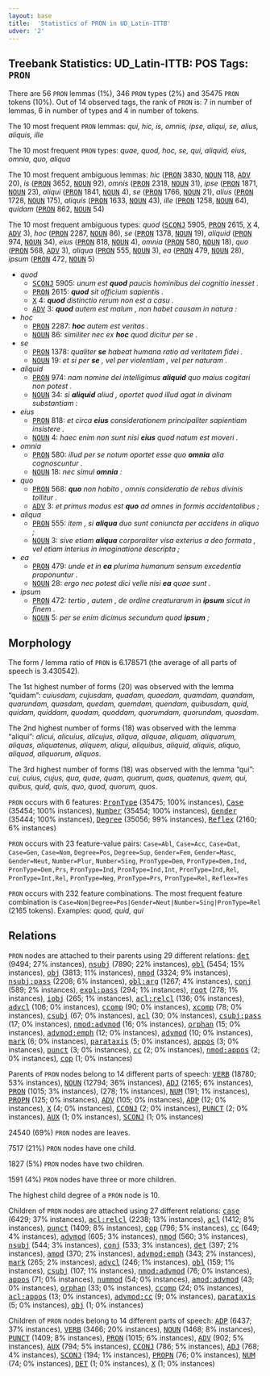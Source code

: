 ```yaml
---
layout: base
title:  'Statistics of PRON in UD_Latin-ITTB'
udver: '2'
---
```


## Treebank Statistics: UD_Latin-ITTB: POS Tags: `PRON`

There are 56 `PRON` lemmas (1%), 346 `PRON` types (2%) and 35475 `PRON` tokens (10%).
Out of 14 observed tags, the rank of `PRON` is: 7 in number of lemmas, 6 in number of types and 4 in number of tokens.

The 10 most frequent `PRON` lemmas: <em>qui, hic, is, omnis, ipse, aliqui, se, alius, aliquis, ille</em>

The 10 most frequent `PRON` types:  <em>quae, quod, hoc, se, qui, aliquid, eius, omnia, quo, aliqua</em>

The 10 most frequent ambiguous lemmas: <em>hic</em> (<tt><a href="la_ittb-pos-PRON.html">PRON</a></tt> 3830, <tt><a href="la_ittb-pos-NOUN.html">NOUN</a></tt> 118, <tt><a href="la_ittb-pos-ADV.html">ADV</a></tt> 20), <em>is</em> (<tt><a href="la_ittb-pos-PRON.html">PRON</a></tt> 3652, <tt><a href="la_ittb-pos-NOUN.html">NOUN</a></tt> 92), <em>omnis</em> (<tt><a href="la_ittb-pos-PRON.html">PRON</a></tt> 2318, <tt><a href="la_ittb-pos-NOUN.html">NOUN</a></tt> 31), <em>ipse</em> (<tt><a href="la_ittb-pos-PRON.html">PRON</a></tt> 1871, <tt><a href="la_ittb-pos-NOUN.html">NOUN</a></tt> 23), <em>aliqui</em> (<tt><a href="la_ittb-pos-PRON.html">PRON</a></tt> 1841, <tt><a href="la_ittb-pos-NOUN.html">NOUN</a></tt> 4), <em>se</em> (<tt><a href="la_ittb-pos-PRON.html">PRON</a></tt> 1766, <tt><a href="la_ittb-pos-NOUN.html">NOUN</a></tt> 21), <em>alius</em> (<tt><a href="la_ittb-pos-PRON.html">PRON</a></tt> 1728, <tt><a href="la_ittb-pos-NOUN.html">NOUN</a></tt> 175), <em>aliquis</em> (<tt><a href="la_ittb-pos-PRON.html">PRON</a></tt> 1633, <tt><a href="la_ittb-pos-NOUN.html">NOUN</a></tt> 43), <em>ille</em> (<tt><a href="la_ittb-pos-PRON.html">PRON</a></tt> 1258, <tt><a href="la_ittb-pos-NOUN.html">NOUN</a></tt> 64), <em>quidam</em> (<tt><a href="la_ittb-pos-PRON.html">PRON</a></tt> 862, <tt><a href="la_ittb-pos-NOUN.html">NOUN</a></tt> 54)

The 10 most frequent ambiguous types:  <em>quod</em> (<tt><a href="la_ittb-pos-SCONJ.html">SCONJ</a></tt> 5905, <tt><a href="la_ittb-pos-PRON.html">PRON</a></tt> 2615, <tt><a href="la_ittb-pos-X.html">X</a></tt> 4, <tt><a href="la_ittb-pos-ADV.html">ADV</a></tt> 3), <em>hoc</em> (<tt><a href="la_ittb-pos-PRON.html">PRON</a></tt> 2287, <tt><a href="la_ittb-pos-NOUN.html">NOUN</a></tt> 86), <em>se</em> (<tt><a href="la_ittb-pos-PRON.html">PRON</a></tt> 1378, <tt><a href="la_ittb-pos-NOUN.html">NOUN</a></tt> 19), <em>aliquid</em> (<tt><a href="la_ittb-pos-PRON.html">PRON</a></tt> 974, <tt><a href="la_ittb-pos-NOUN.html">NOUN</a></tt> 34), <em>eius</em> (<tt><a href="la_ittb-pos-PRON.html">PRON</a></tt> 818, <tt><a href="la_ittb-pos-NOUN.html">NOUN</a></tt> 4), <em>omnia</em> (<tt><a href="la_ittb-pos-PRON.html">PRON</a></tt> 580, <tt><a href="la_ittb-pos-NOUN.html">NOUN</a></tt> 18), <em>quo</em> (<tt><a href="la_ittb-pos-PRON.html">PRON</a></tt> 568, <tt><a href="la_ittb-pos-ADV.html">ADV</a></tt> 3), <em>aliqua</em> (<tt><a href="la_ittb-pos-PRON.html">PRON</a></tt> 555, <tt><a href="la_ittb-pos-NOUN.html">NOUN</a></tt> 3), <em>ea</em> (<tt><a href="la_ittb-pos-PRON.html">PRON</a></tt> 479, <tt><a href="la_ittb-pos-NOUN.html">NOUN</a></tt> 28), <em>ipsum</em> (<tt><a href="la_ittb-pos-PRON.html">PRON</a></tt> 472, <tt><a href="la_ittb-pos-NOUN.html">NOUN</a></tt> 5)


* <em>quod</em>
  * <tt><a href="la_ittb-pos-SCONJ.html">SCONJ</a></tt> 5905: <em>unum est <b>quod</b> paucis hominibus dei cognitio inesset .</em>
  * <tt><a href="la_ittb-pos-PRON.html">PRON</a></tt> 2615: <em><b>quod</b> sit officium sapientis .</em>
  * <tt><a href="la_ittb-pos-X.html">X</a></tt> 4: <em><b>quod</b> distinctio rerum non est a casu .</em>
  * <tt><a href="la_ittb-pos-ADV.html">ADV</a></tt> 3: <em><b>quod</b> autem est malum , non habet causam in natura :</em>
* <em>hoc</em>
  * <tt><a href="la_ittb-pos-PRON.html">PRON</a></tt> 2287: <em><b>hoc</b> autem est veritas .</em>
  * <tt><a href="la_ittb-pos-NOUN.html">NOUN</a></tt> 86: <em>similiter nec ex <b>hoc</b> quod dicitur per se .</em>
* <em>se</em>
  * <tt><a href="la_ittb-pos-PRON.html">PRON</a></tt> 1378: <em>qualiter <b>se</b> habeat humana ratio ad veritatem fidei .</em>
  * <tt><a href="la_ittb-pos-NOUN.html">NOUN</a></tt> 19: <em>et si per <b>se</b> , vel per violentiam , vel per naturam .</em>
* <em>aliquid</em>
  * <tt><a href="la_ittb-pos-PRON.html">PRON</a></tt> 974: <em>nam nomine dei intelligimus <b>aliquid</b> quo maius cogitari non potest .</em>
  * <tt><a href="la_ittb-pos-NOUN.html">NOUN</a></tt> 34: <em>si <b>aliquid</b> aliud , oportet quod illud agat in divinam substantiam :</em>
* <em>eius</em>
  * <tt><a href="la_ittb-pos-PRON.html">PRON</a></tt> 818: <em>et circa <b>eius</b> considerationem principaliter sapientiam insistere .</em>
  * <tt><a href="la_ittb-pos-NOUN.html">NOUN</a></tt> 4: <em>haec enim non sunt nisi <b>eius</b> quod natum est moveri .</em>
* <em>omnia</em>
  * <tt><a href="la_ittb-pos-PRON.html">PRON</a></tt> 580: <em>illud per se notum oportet esse quo <b>omnia</b> alia cognoscuntur .</em>
  * <tt><a href="la_ittb-pos-NOUN.html">NOUN</a></tt> 18: <em>nec simul <b>omnia</b> :</em>
* <em>quo</em>
  * <tt><a href="la_ittb-pos-PRON.html">PRON</a></tt> 568: <em><b>quo</b> non habito , omnis consideratio de rebus divinis tollitur .</em>
  * <tt><a href="la_ittb-pos-ADV.html">ADV</a></tt> 3: <em>et primus modus est <b>quo</b> ad omnes in formis accidentalibus ;</em>
* <em>aliqua</em>
  * <tt><a href="la_ittb-pos-PRON.html">PRON</a></tt> 555: <em>item , si <b>aliqua</b> duo sunt coniuncta per accidens in aliquo ;</em>
  * <tt><a href="la_ittb-pos-NOUN.html">NOUN</a></tt> 3: <em>sive etiam <b>aliqua</b> corporaliter visa exterius a deo formata , vel etiam interius in imaginatione descripta ;</em>
* <em>ea</em>
  * <tt><a href="la_ittb-pos-PRON.html">PRON</a></tt> 479: <em>unde et in <b>ea</b> plurima humanum sensum excedentia proponuntur .</em>
  * <tt><a href="la_ittb-pos-NOUN.html">NOUN</a></tt> 28: <em>ergo nec potest dici velle nisi <b>ea</b> quae sunt .</em>
* <em>ipsum</em>
  * <tt><a href="la_ittb-pos-PRON.html">PRON</a></tt> 472: <em>tertio , autem , de ordine creaturarum in <b>ipsum</b> sicut in finem .</em>
  * <tt><a href="la_ittb-pos-NOUN.html">NOUN</a></tt> 5: <em>per se enim dicimus secundum quod <b>ipsum</b> ;</em>

## Morphology

The form / lemma ratio of `PRON` is 6.178571 (the average of all parts of speech is 3.430542).

The 1st highest number of forms (20) was observed with the lemma “quidam”: <em>cuiusdam, cujusdam, quadam, quaedam, quamdam, quandam, quarundam, quasdam, quedam, quemdam, quendam, quibusdam, quid, quidam, quiddam, quodam, quoddam, quorumdam, quorundam, quosdam</em>.

The 2nd highest number of forms (18) was observed with the lemma “aliqui”: <em>alicui, alicuius, alicujus, aliqua, aliquae, aliquam, aliquarum, aliquas, aliquatenus, aliquem, aliqui, aliquibus, aliquid, aliquis, aliquo, aliquod, aliquorum, aliquos</em>.

The 3rd highest number of forms (18) was observed with the lemma “qui”: <em>cui, cuius, cujus, qua, quae, quam, quarum, quas, quatenus, quem, qui, quibus, quid, quis, quo, quod, quorum, quos</em>.

`PRON` occurs with 6 features: <tt><a href="la_ittb-feat-PronType.html">PronType</a></tt> (35475; 100% instances), <tt><a href="la_ittb-feat-Case.html">Case</a></tt> (35454; 100% instances), <tt><a href="la_ittb-feat-Number.html">Number</a></tt> (35454; 100% instances), <tt><a href="la_ittb-feat-Gender.html">Gender</a></tt> (35444; 100% instances), <tt><a href="la_ittb-feat-Degree.html">Degree</a></tt> (35056; 99% instances), <tt><a href="la_ittb-feat-Reflex.html">Reflex</a></tt> (2160; 6% instances)

`PRON` occurs with 23 feature-value pairs: `Case=Abl`, `Case=Acc`, `Case=Dat`, `Case=Gen`, `Case=Nom`, `Degree=Pos`, `Degree=Sup`, `Gender=Fem`, `Gender=Masc`, `Gender=Neut`, `Number=Plur`, `Number=Sing`, `PronType=Dem`, `PronType=Dem,Ind`, `PronType=Dem,Prs`, `PronType=Ind`, `PronType=Ind,Int`, `PronType=Ind,Rel`, `PronType=Int,Rel`, `PronType=Neg`, `PronType=Prs`, `PronType=Rel`, `Reflex=Yes`

`PRON` occurs with 232 feature combinations.
The most frequent feature combination is `Case=Nom|Degree=Pos|Gender=Neut|Number=Sing|PronType=Rel` (2165 tokens).
Examples: <em>quod, quid, qui</em>


## Relations

`PRON` nodes are attached to their parents using 29 different relations: <tt><a href="la_ittb-dep-det.html">det</a></tt> (9494; 27% instances), <tt><a href="la_ittb-dep-nsubj.html">nsubj</a></tt> (7890; 22% instances), <tt><a href="la_ittb-dep-obl.html">obl</a></tt> (5454; 15% instances), <tt><a href="la_ittb-dep-obj.html">obj</a></tt> (3813; 11% instances), <tt><a href="la_ittb-dep-nmod.html">nmod</a></tt> (3324; 9% instances), <tt><a href="la_ittb-dep-nsubj-pass.html">nsubj:pass</a></tt> (2208; 6% instances), <tt><a href="la_ittb-dep-obl-arg.html">obl:arg</a></tt> (1267; 4% instances), <tt><a href="la_ittb-dep-conj.html">conj</a></tt> (589; 2% instances), <tt><a href="la_ittb-dep-expl-pass.html">expl:pass</a></tt> (294; 1% instances), <tt><a href="la_ittb-dep-root.html">root</a></tt> (278; 1% instances), <tt><a href="la_ittb-dep-iobj.html">iobj</a></tt> (265; 1% instances), <tt><a href="la_ittb-dep-acl-relcl.html">acl:relcl</a></tt> (136; 0% instances), <tt><a href="la_ittb-dep-advcl.html">advcl</a></tt> (106; 0% instances), <tt><a href="la_ittb-dep-ccomp.html">ccomp</a></tt> (90; 0% instances), <tt><a href="la_ittb-dep-xcomp.html">xcomp</a></tt> (78; 0% instances), <tt><a href="la_ittb-dep-csubj.html">csubj</a></tt> (67; 0% instances), <tt><a href="la_ittb-dep-acl.html">acl</a></tt> (30; 0% instances), <tt><a href="la_ittb-dep-csubj-pass.html">csubj:pass</a></tt> (17; 0% instances), <tt><a href="la_ittb-dep-nmod-advmod.html">nmod:advmod</a></tt> (16; 0% instances), <tt><a href="la_ittb-dep-orphan.html">orphan</a></tt> (15; 0% instances), <tt><a href="la_ittb-dep-advmod-emph.html">advmod:emph</a></tt> (12; 0% instances), <tt><a href="la_ittb-dep-advmod.html">advmod</a></tt> (10; 0% instances), <tt><a href="la_ittb-dep-mark.html">mark</a></tt> (6; 0% instances), <tt><a href="la_ittb-dep-parataxis.html">parataxis</a></tt> (5; 0% instances), <tt><a href="la_ittb-dep-appos.html">appos</a></tt> (3; 0% instances), <tt><a href="la_ittb-dep-punct.html">punct</a></tt> (3; 0% instances), <tt><a href="la_ittb-dep-cc.html">cc</a></tt> (2; 0% instances), <tt><a href="la_ittb-dep-nmod-appos.html">nmod:appos</a></tt> (2; 0% instances), <tt><a href="la_ittb-dep-cop.html">cop</a></tt> (1; 0% instances)

Parents of `PRON` nodes belong to 14 different parts of speech: <tt><a href="la_ittb-pos-VERB.html">VERB</a></tt> (18780; 53% instances), <tt><a href="la_ittb-pos-NOUN.html">NOUN</a></tt> (12794; 36% instances), <tt><a href="la_ittb-pos-ADJ.html">ADJ</a></tt> (2165; 6% instances), <tt><a href="la_ittb-pos-PRON.html">PRON</a></tt> (1015; 3% instances),  (278; 1% instances), <tt><a href="la_ittb-pos-NUM.html">NUM</a></tt> (191; 1% instances), <tt><a href="la_ittb-pos-PROPN.html">PROPN</a></tt> (125; 0% instances), <tt><a href="la_ittb-pos-ADV.html">ADV</a></tt> (105; 0% instances), <tt><a href="la_ittb-pos-ADP.html">ADP</a></tt> (12; 0% instances), <tt><a href="la_ittb-pos-X.html">X</a></tt> (4; 0% instances), <tt><a href="la_ittb-pos-CCONJ.html">CCONJ</a></tt> (2; 0% instances), <tt><a href="la_ittb-pos-PUNCT.html">PUNCT</a></tt> (2; 0% instances), <tt><a href="la_ittb-pos-AUX.html">AUX</a></tt> (1; 0% instances), <tt><a href="la_ittb-pos-SCONJ.html">SCONJ</a></tt> (1; 0% instances)

24540 (69%) `PRON` nodes are leaves.

7517 (21%) `PRON` nodes have one child.

1827 (5%) `PRON` nodes have two children.

1591 (4%) `PRON` nodes have three or more children.

The highest child degree of a `PRON` node is 10.

Children of `PRON` nodes are attached using 27 different relations: <tt><a href="la_ittb-dep-case.html">case</a></tt> (6429; 37% instances), <tt><a href="la_ittb-dep-acl-relcl.html">acl:relcl</a></tt> (2238; 13% instances), <tt><a href="la_ittb-dep-acl.html">acl</a></tt> (1412; 8% instances), <tt><a href="la_ittb-dep-punct.html">punct</a></tt> (1409; 8% instances), <tt><a href="la_ittb-dep-cop.html">cop</a></tt> (796; 5% instances), <tt><a href="la_ittb-dep-cc.html">cc</a></tt> (649; 4% instances), <tt><a href="la_ittb-dep-advmod.html">advmod</a></tt> (605; 3% instances), <tt><a href="la_ittb-dep-nmod.html">nmod</a></tt> (560; 3% instances), <tt><a href="la_ittb-dep-nsubj.html">nsubj</a></tt> (544; 3% instances), <tt><a href="la_ittb-dep-conj.html">conj</a></tt> (533; 3% instances), <tt><a href="la_ittb-dep-det.html">det</a></tt> (397; 2% instances), <tt><a href="la_ittb-dep-amod.html">amod</a></tt> (370; 2% instances), <tt><a href="la_ittb-dep-advmod-emph.html">advmod:emph</a></tt> (343; 2% instances), <tt><a href="la_ittb-dep-mark.html">mark</a></tt> (265; 2% instances), <tt><a href="la_ittb-dep-advcl.html">advcl</a></tt> (246; 1% instances), <tt><a href="la_ittb-dep-obl.html">obl</a></tt> (159; 1% instances), <tt><a href="la_ittb-dep-csubj.html">csubj</a></tt> (107; 1% instances), <tt><a href="la_ittb-dep-nmod-advmod.html">nmod:advmod</a></tt> (76; 0% instances), <tt><a href="la_ittb-dep-appos.html">appos</a></tt> (71; 0% instances), <tt><a href="la_ittb-dep-nummod.html">nummod</a></tt> (54; 0% instances), <tt><a href="la_ittb-dep-amod-advmod.html">amod:advmod</a></tt> (43; 0% instances), <tt><a href="la_ittb-dep-orphan.html">orphan</a></tt> (33; 0% instances), <tt><a href="la_ittb-dep-ccomp.html">ccomp</a></tt> (24; 0% instances), <tt><a href="la_ittb-dep-acl-appos.html">acl:appos</a></tt> (13; 0% instances), <tt><a href="la_ittb-dep-advmod-cc.html">advmod:cc</a></tt> (9; 0% instances), <tt><a href="la_ittb-dep-parataxis.html">parataxis</a></tt> (5; 0% instances), <tt><a href="la_ittb-dep-obj.html">obj</a></tt> (1; 0% instances)

Children of `PRON` nodes belong to 14 different parts of speech: <tt><a href="la_ittb-pos-ADP.html">ADP</a></tt> (6437; 37% instances), <tt><a href="la_ittb-pos-VERB.html">VERB</a></tt> (3466; 20% instances), <tt><a href="la_ittb-pos-NOUN.html">NOUN</a></tt> (1468; 8% instances), <tt><a href="la_ittb-pos-PUNCT.html">PUNCT</a></tt> (1409; 8% instances), <tt><a href="la_ittb-pos-PRON.html">PRON</a></tt> (1015; 6% instances), <tt><a href="la_ittb-pos-ADV.html">ADV</a></tt> (902; 5% instances), <tt><a href="la_ittb-pos-AUX.html">AUX</a></tt> (794; 5% instances), <tt><a href="la_ittb-pos-CCONJ.html">CCONJ</a></tt> (786; 5% instances), <tt><a href="la_ittb-pos-ADJ.html">ADJ</a></tt> (768; 4% instances), <tt><a href="la_ittb-pos-SCONJ.html">SCONJ</a></tt> (194; 1% instances), <tt><a href="la_ittb-pos-PROPN.html">PROPN</a></tt> (76; 0% instances), <tt><a href="la_ittb-pos-NUM.html">NUM</a></tt> (74; 0% instances), <tt><a href="la_ittb-pos-DET.html">DET</a></tt> (1; 0% instances), <tt><a href="la_ittb-pos-X.html">X</a></tt> (1; 0% instances)

